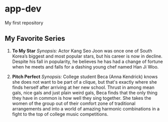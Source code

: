 # app-dev
My first repository

## My Favorite Series

1. **To My Star** 
*Synopsis:* Actor Kang Seo Joon was once one of South Korea’s biggest and most popular stars, but his career is now in decline. Despite his fall in popularity, he believes he has had a change of fortune when he meets and falls for a dashing young chef named Han Ji Woo.

2. **Pitch Perfect** 
*Synopsis:* College student Beca (Anna Kendrick) knows she does not want to be part of a clique, but that's exactly where she finds herself after arriving at her new school. Thrust in among mean gals, nice gals and just plain weird gals, Beca finds that the only thing they have in common is how well they sing together. She takes the women of the group out of their comfort zone of traditional arrangements and into a world of amazing harmonic combinations in a fight to the top of college music competitions.
